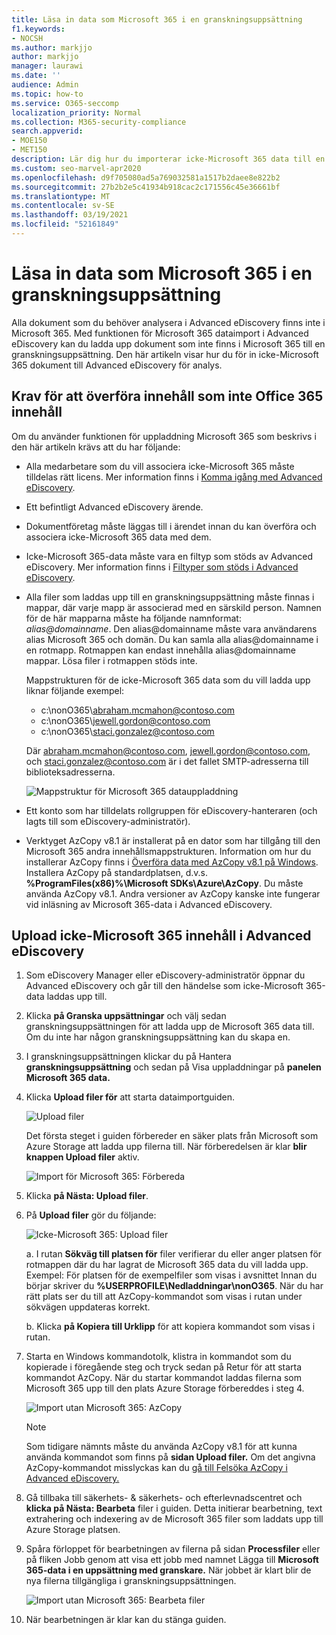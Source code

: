```yaml
---
title: Läsa in data som Microsoft 365 i en granskningsuppsättning
f1.keywords:
- NOCSH
ms.author: markjjo
author: markjjo
manager: laurawi
ms.date: ''
audience: Admin
ms.topic: how-to
ms.service: O365-seccomp
localization_priority: Normal
ms.collection: M365-security-compliance
search.appverid:
- MOE150
- MET150
description: Lär dig hur du importerar icke-Microsoft 365 data till en granskningsuppsättning för analys i Advanced eDiscovery fall.
ms.custom: seo-marvel-apr2020
ms.openlocfilehash: d9f705080ad5a769032581a1517b2daee8e822b2
ms.sourcegitcommit: 27b2b2e5c41934b918cac2c171556c45e36661bf
ms.translationtype: MT
ms.contentlocale: sv-SE
ms.lasthandoff: 03/19/2021
ms.locfileid: "52161849"
---
```

# <a name="load-non-microsoft-365-data-into-a-review-set"></a>Läsa in data som Microsoft 365 i en granskningsuppsättning

Alla dokument som du behöver analysera i Advanced eDiscovery finns inte i Microsoft 365. Med funktionen för Microsoft 365 dataimport i Advanced eDiscovery kan du ladda upp dokument som inte finns i Microsoft 365 till en granskningsuppsättning. Den här artikeln visar hur du för in icke-Microsoft 365 dokument till Advanced eDiscovery för analys.

## <a name="requirements-to-upload-non-office-365-content"></a>Krav för att överföra innehåll som inte Office 365 innehåll

Om du använder funktionen för uppladdning Microsoft 365 som beskrivs i den här artikeln krävs att du har följande:

- Alla medarbetare som du vill associera icke-Microsoft 365 måste tilldelas rätt licens. Mer information finns i [Komma igång med Advanced eDiscovery](get-started-with-advanced-ediscovery.md#step-1-verify-and-assign-appropriate-licenses).

- Ett befintligt Advanced eDiscovery ärende.

- Dokumentföretag måste läggas till i ärendet innan du kan överföra och associera icke-Microsoft 365 data med dem.

- Icke-Microsoft 365-data måste vara en filtyp som stöds av Advanced eDiscovery. Mer information finns i [Filtyper som stöds i Advanced eDiscovery](supported-filetypes-ediscovery20.md).

- Alla filer som laddas upp till en granskningsuppsättning måste finnas i mappar, där varje mapp är associerad med en särskild person. Namnen för de här mapparna måste ha följande namnformat: *alias@domainname*. Den alias@domainname måste vara användarens alias Microsoft 365 och domän. Du kan samla alla alias@domainname i en rotmapp. Rotmappen kan endast innehålla alias@domainname mappar. Lösa filer i rotmappen stöds inte.

   Mappstrukturen för de icke-Microsoft 365 data som du vill ladda upp liknar följande exempel:

   - c:\nonO365\abraham.mcmahon@contoso.com
   - c:\nonO365\jewell.gordon@contoso.com
   - c:\nonO365\staci.gonzalez@contoso.com

   Där abraham.mcmahon@contoso.com, jewell.gordon@contoso.com, och staci.gonzalez@contoso.com är i det fallet SMTP-adresserna till biblioteksadresserna.

   ![Mappstruktur för Microsoft 365 datauppladdning](../media/3f2dde84-294e-48ea-b44b-7437bd25284c.png)

- Ett konto som har tilldelats rollgruppen för eDiscovery-hanteraren (och lagts till som eDiscovery-administratör).

- Verktyget AzCopy v8.1 är installerat på en dator som har tillgång till den Microsoft 365 andra innehållsmappstrukturen. Information om hur du installerar AzCopy finns i [Överföra data med AzCopy v8.1 på Windows](/previous-versions/azure/storage/storage-use-azcopy). Installera AzCopy på standardplatsen, d.v.s. **%ProgramFiles(x86)%\Microsoft SDKs\Azure\AzCopy**. Du måste använda AzCopy v8.1. Andra versioner av AzCopy kanske inte fungerar vid inläsning av Microsoft 365-data i Advanced eDiscovery.


## <a name="upload-non-microsoft-365-content-into-advanced-ediscovery"></a>Upload icke-Microsoft 365 innehåll i Advanced eDiscovery

1. Som eDiscovery Manager eller eDiscovery-administratör öppnar du Advanced eDiscovery och går till den händelse som icke-Microsoft 365-data laddas upp till.  

2. Klicka **på Granska uppsättningar** och välj sedan granskningsuppsättningen för att ladda upp de Microsoft 365 data till.  Om du inte har någon granskningsuppsättning kan du skapa en. 
 
3. I granskningsuppsättningen klickar du på Hantera **granskningsuppsättning** och sedan på Visa uppladdningar på **panelen Microsoft 365 data.** 

4. Klicka **Upload filer för** att starta dataimportguiden.

   ![Upload filer](../media/574f4059-4146-4058-9df3-ec97cf28d7c7.png)

   Det första steget i guiden förbereder en säker plats från Microsoft som Azure Storage att ladda upp filerna till.  När förberedelsen är klar **blir knappen Upload filer** aktiv.

   ![Import för Microsoft 365: Förbereda](../media/0670a347-a578-454a-9b3d-e70ef47aec57.png)
 
5. Klicka **på Nästa: Upload filer**.

6. På **Upload filer** gör du följande:

   ![Icke-Microsoft 365: Upload filer](../media/3ea53b5d-7f9b-4dfc-ba63-90a38c14d41a.png)

   a. I rutan **Sökväg till platsen för** filer verifierar du eller anger platsen för rotmappen där du har lagrat de Microsoft 365 data du vill ladda upp. Exempel: För platsen för de exempelfiler som visas i avsnittet Innan du börjar skriver du **%USERPROFILE\Nedladdningar\nonO365**. När du har rätt plats ser du till att AzCopy-kommandot som visas i rutan under sökvägen uppdateras korrekt.

   b. Klicka **på Kopiera till Urklipp** för att kopiera kommandot som visas i rutan.

7. Starta en Windows kommandotolk, klistra in kommandot som du kopierade  i föregående steg och tryck sedan på Retur för att starta kommandot AzCopy.  När du startar kommandot laddas filerna som Microsoft 365 upp till den plats Azure Storage förbereddes i steg 4.

   ![Import utan Microsoft 365: AzCopy](../media/504e2dbe-f36f-4f36-9b08-04aea85d8250.png)

   > [!NOTE]
   > Som tidigare nämnts måste du använda AzCopy v8.1 för att kunna använda kommandot som finns på **sidan Upload filer.** Om det angivna AzCopy-kommandot misslyckas kan du [gå till Felsöka AzCopy i Advanced eDiscovery.](troubleshooting-azcopy.md)

8. Gå tillbaka till säkerhets- & säkerhets- och efterlevnadscentret och **klicka på Nästa: Bearbeta** filer i guiden.  Detta initierar bearbetning, text extrahering och indexering av de Microsoft 365 filer som laddats upp till Azure Storage platsen.  

9. Spåra förloppet för bearbetningen av filerna på  sidan **Processfiler** eller på fliken Jobb genom att visa ett jobb med namnet Lägga till **Microsoft 365-data i en uppsättning med granskare.**  När jobbet är klart blir de nya filerna tillgängliga i granskningsuppsättningen.

   ![Import utan Microsoft 365: Bearbeta filer](../media/218b1545-416a-4a9f-9b25-3b70e8508f67.png)

10. När bearbetningen är klar kan du stänga guiden.